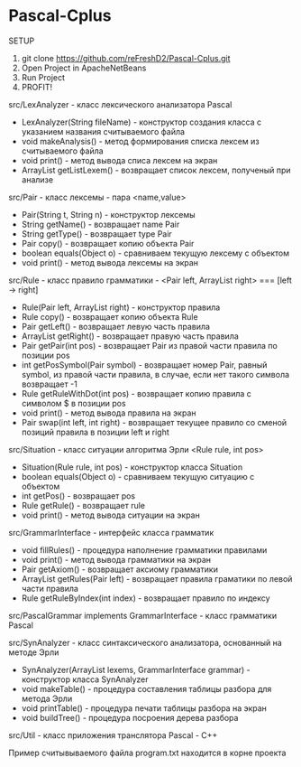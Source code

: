 # Pascal-Cplus

SETUP
1. git clone https://github.com/reFreshD2/Pascal-Cplus.git
2. Open Project in ApacheNetBeans
3. Run Project
4. PROFIT!

src/LexAnalyzer - класс лексического анализатора Pascal
  + LexAnalyzer(String fileName) - конструктор создания класса с указанием названия считываемого файла
  + void makeAnalysis() - метод формирования списка лексем из считываемого файла
  + void print() - метод вывода списа лексем на экран
  + ArrayList<Pair> getListLexem() - возвращает список лексем, полученый при анализе
  
src/Pair - класс лексемы - пара <name,value>
  + Pair(String t, String n) - конструктор лексемы
  + String getName() - возвращает name Pair
  + String getType() - возвращает type Pair
  + Pair copy() - возвращает копию объекта Pair
  + boolean equals(Object o) - сравниваем текущую лексему с объектом
  + void print() - метод вывода лексемы на экран
  
src/Rule - класс правило грамматики - <Pair left, ArrayList<Pair> right> === [left -> right]
  + Rule(Pair left, ArrayList<Pair> right) - конструктор правила
  + Rule copy() - возвращает копию объекта Rule
  + Pair getLeft() - возвращает левую часть правила
  + ArrayList<Pair> getRight() - возвращает правую часть правила
  + Pair getPair(int pos) - возвращает Pair из правой части правила по позиции pos
  + int getPosSymbol(Pair symbol) - возвращает номер Pair, равный symbol, из правой части правила, в случае, если нет такого символа возвращает -1
  + Rule getRuleWithDot(int pos) - возвращает копию правила с символом $ в позиции pos
  + void print() - метод вывода правила на экран
  + Pair swap(int left, int right) - возвращает текущее правило со сменой позиций правила в позиции left и right
  
src/Situation - класс ситуации алгоритма Эрли <Rule rule, int pos>
  + Situation(Rule rule, int pos) - конструктор класса Situation
  + boolean equals(Object o) - сравниваем текущую ситуацию с объектом
  + int getPos() - возвращает pos
  + Rule getRule() - возвращает rule
  + void print() - метод вывода ситуации на экран
  
src/GrammarInterface - интерфейс класса грамматик
  + void fillRules() - процедура наполнение грамматики правилами
  + void print() - метод вывода грамматики на экран
  + Pair getAxiom() - возвращает аксиому грамматики
  + ArrayList<Rule> getRules(Pair left) - возвращает правила граматики по левой части правила
  + Rule getRuleByIndex(int index) - возвращает правило по индексу

src/PascalGrammar implements GrammarInterface - класс грамматики Pascal

src/SynAnalyzer - класс синтаксического анализатора, основанный на методе Эрли
  + SynAnalyzer(ArrayList<Pair> lexems, GrammarInterface grammar) - конструктор класса SynAnalyzer
  + void makeTable() - процедура составления таблицы разбора для метода Эрли
  + void printTable() - процедура печати таблицы разбора на экран
  + void buildTree() - процедура посроения дерева разбора
  
src/Util - класс приложения транслятора Pascal - C++

Пример считывываемого файла program.txt находится в корне проекта
